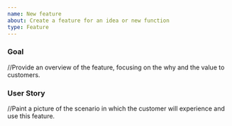```yaml
---
name: New feature
about: Create a feature for an idea or new function
type: Feature
---
```


### Goal
//Provide an overview of the feature, focusing on the why and the value to customers.

### User Story
//Paint a picture of the scenario in which the customer will experience and use this feature.